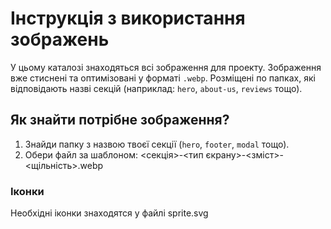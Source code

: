 # Інструкція з використання зображень

У цьому каталозі знаходяться всі зображення для проекту. Зображення вже стиснені
та оптимізовані у форматі `.webp`. Розміщені по папках, які відповідають назві
секцій (наприклад: `hero`, `about-us`, `reviews` тощо).

## Як знайти потрібне зображення?

1. Знайди папку з назвою твоєї секції (`hero`, `footer`, `modal` тощо).
2. Обери файл за шаблоном: <секція>-<тип єкрану>-<зміст>-<щільність>.webp

### Іконки

Необхідні іконки знаходятся у файлі sprite.svg
